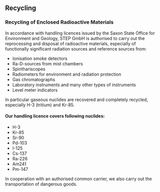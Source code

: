 Recycling
---------

### Recycling of Enclosed Radioactive Materials

In accordance with handling licences issued by the Saxon State Office for Environment and Geology, STEP GmbH is authorised to carry out the reprocessing and disposal of radioactive materials, especially of functionally significant radiation sources and reference sources from:

*   Ionisation smoke detectors
*   Ra-D-sources from mist chambers
*   Spinthariscopes
*   Radiometers for environment and radiation protection
*   Gas chromatographs
*   Laboratory instruments and many other types of instruments
*   Level meter indicators

In particular gaseous nuclides are recovered and completely recycled, especially H-3 (tritium) and Kr-85.

#### Our handling licence covers following nuclides:

*   H-3
*   Kr-85
*   Sr-90
*   Pd-103
*   I-125
*   Cs-137
*   Ra-226
*   Am241
*   Pm-147

In cooperation with an authorised common carrier, we also carry out the transportation of dangerous goods.
